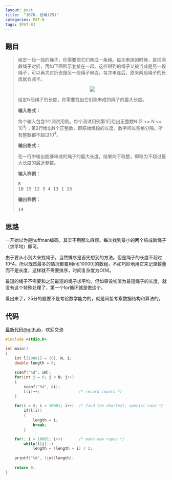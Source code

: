 ```yaml
---
layout: post
title:  "1070. 结绳(25)"
categories: PAT-B
tags: [PAT-B]
---
```

## 题目

> <div id="problemContent">
> <p>给定一段一段的绳子，你需要把它们串成一条绳。每次串连的时候，是把两段绳子对折，再如下图所示套接在一起。这样得到的绳子又被当成是另一段绳子，可以再次对折去跟另一段绳子串连。每次串连后，原来两段绳子的长度就会减半。</p>
> <center><img src="http://nos.patest.cn/n8_ol5wqmdwh5r.jpg"/></center>
> <p>
> 给定N段绳子的长度，你需要找出它们能串成的绳子的最大长度。
> </p>
> <p><b>
> 输入格式：
> </b></p>
> <p>每个输入包含1个测试用例。每个测试用例第1行给出正整数N (2 &lt;= N &lt;= 10<sup>4</sup>)；第2行给出N个正整数，即原始绳段的长度，数字间以空格分隔。所有整数都不超过10<sup>4</sup>。</p>
> <p><b>
> 输出格式：
> </b></p>
> <p>在一行中输出能够串成的绳子的最大长度。结果向下取整，即取为不超过最大长度的最近整数。</p>
> <b>输入样例：</b><pre>
> 8
> 10 15 12 3 4 13 1 15
> </pre>
> <b>输出样例：</b><pre>
> 14
> </pre>
> </div>

## 思路

一开始以为是huffman编码，其实不用那么麻烦。每次找到最小的两个结成新绳子（求平均）即可。

由于要从小到大来找绳子，当然排序是首先想到的方法。但是绳子的长度不超过10^4，所以既然最多的情况都要用int[10000]的数组，不如巧妙地用它来记录数量而不是长度，这样就不需要排序，时间复杂度为O(N)。

最短的绳子不需要和之前最短的绳子求平均，但如果设初值为最短绳子的长度，就没有这个特殊处理了，第一个for循环就是做这个。

看出来了，25分的题要不是考验数学能力的，就是间接考察数据结构和算法的。

## 代码

[最新代码@github](https://github.com/OliverLew/PAT/blob/master/PATBasic/1070.c)，欢迎交流
```c
#include <stdio.h>

int main()
{
    int l[10001] = {0}, N, i;
    double length = 0;
    
    scanf("%d", &N);
    for(int j = 0; j < N; j++)
    {
        scanf("%d", &i); 
        l[i]++;                 /* record counts */
    }
    
    for(i = 0; i < 10001; i++)  /* find the shortest, special case */
        if(l[i]) 
        {
            length = i;
            break;
        }

    for(; i < 10001; i++)       /* make new ropes */
        while(l[i]--) 
            length = (length + i) / 2;
    
    printf("%d", (int)length);
    
    return 0;
}

```